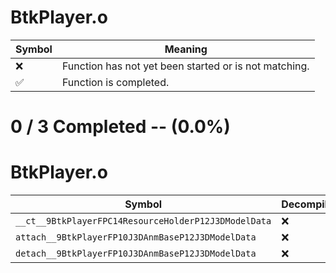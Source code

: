 # BtkPlayer.o
| Symbol | Meaning 
| ------------- | ------------- 
| :x: | Function has not yet been started or is not matching. 
| :white_check_mark: | Function is completed. 


# 0 / 3 Completed -- (0.0%)
# BtkPlayer.o
| Symbol | Decompiled? |
| ------------- | ------------- |
| `__ct__9BtkPlayerFPC14ResourceHolderP12J3DModelData` | :x: |
| `attach__9BtkPlayerFP10J3DAnmBaseP12J3DModelData` | :x: |
| `detach__9BtkPlayerFP10J3DAnmBaseP12J3DModelData` | :x: |
